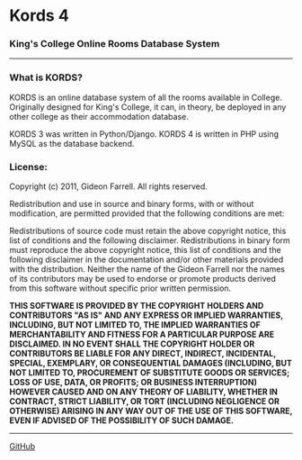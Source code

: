 # Kords 4

### King's College Online Rooms Database System

---

### What is KORDS?

KORDS is an online database system of all the rooms available in College. Originally designed for King's College, it can, in theory, be deployed in any other college as their accommodation database.

KORDS 3 was written in Python/Django. KORDS 4 is written in PHP using MySQL as the database backend.

### License:

Copyright (c) 2011, Gideon Farrell. All rights reserved.

Redistribution and use in source and binary forms, with or without modification, are permitted provided that the following conditions are met:

Redistributions of source code must retain the above copyright notice, this list of conditions and the following disclaimer.
Redistributions in binary form must reproduce the above copyright notice, this list of conditions and the following disclaimer in the documentation and/or other materials provided with the distribution.
Neither the name of the Gideon Farrell nor the names of its contributors may be used to endorse or promote products derived from this software without specific prior written permission.

**THIS SOFTWARE IS PROVIDED BY THE COPYRIGHT HOLDERS AND CONTRIBUTORS "AS IS" AND ANY EXPRESS OR IMPLIED WARRANTIES, INCLUDING, BUT NOT LIMITED TO, THE IMPLIED WARRANTIES OF MERCHANTABILITY AND FITNESS FOR A PARTICULAR PURPOSE ARE DISCLAIMED. IN NO EVENT SHALL THE COPYRIGHT HOLDER OR CONTRIBUTORS BE LIABLE FOR ANY DIRECT, INDIRECT, INCIDENTAL, SPECIAL, EXEMPLARY, OR CONSEQUENTIAL DAMAGES (INCLUDING, BUT NOT LIMITED TO, PROCUREMENT OF SUBSTITUTE GOODS OR SERVICES; LOSS OF USE, DATA, OR PROFITS; OR BUSINESS INTERRUPTION) HOWEVER CAUSED AND ON ANY THEORY OF LIABILITY, WHETHER IN CONTRACT, STRICT LIABILITY, OR TORT (INCLUDING NEGLIGENCE OR OTHERWISE) ARISING IN ANY WAY OUT OF THE USE OF THIS SOFTWARE, EVEN IF ADVISED OF THE POSSIBILITY OF SUCH DAMAGE.**

---

[GitHub](https://github.com/gfarrell/KORDS)